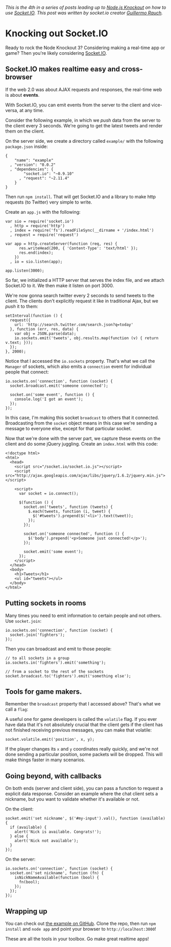_This is the 4th in a series of posts leading up to [Node.js
Knockout][1] on how to use [Socket.IO][2]. This post was written by
socket.io creator [Guillermo Rauch][3]._

[1]: http://nodeknockout.com
[2]: http://socket.io/
[3]: http://www.devthought.com/

# Knocking out Socket.IO

Ready to rock the Node Knockout 3?  Considering making a
real-time app or game? Then you're likely considering
[Socket.IO](http://socket.io).

## Socket.IO makes realtime easy and cross-browser

If the web 2.0 was about AJAX requests and responses, the real-time web
is about **events**.

With Socket.IO, you can emit events from the server to the client and
vice-versa, at any time.

Consider the following example, in which we *push* data from the server
to the client every 3 seconds. We're going to get the latest tweets and
render them on the client.

On the server side, we create a directory called `example/` with the
following `package.json` inside:

    {
        "name": "example"
      , "version": "0.0.2"
      , "dependencies": {
            "socket.io": "~0.9.10"
          , "request": "~2.11.4"
        }
    }

Then run `npm install`. That will get Socket.IO and a library to make
http requests (to Twitter) very simple to write.

Create an `app.js` with the following:

    var sio = require('socket.io')
      , http = require('http')
      , index = require('fs').readFileSync(__dirname + '/index.html')
      , request = require('request')

    var app = http.createServer(function (req, res) {
          res.writeHead(200, { 'Content-Type': 'text/html' });
          res.end(index);
        })
      , io = sio.listen(app);

    app.listen(3000);

So far, we initialized a HTTP server that serves the index file,
and we attach Socket.IO to it. We then make it listen on port 3000.

We're now gonna search twitter every 2 seconds to send tweets to the client.
The clients don't explicitly request it like in traditional Ajax, but we _push_
it to them:

    setInterval(function () {
      request({
        url: 'http://search.twitter.com/search.json?q=today'
      }, function (err, res, data) {
        var obj = JSON.parse(data);
        io.sockets.emit('tweets', obj.results.map(function (v) { return v.text; }));
      });
    }, 2000);

Notice that I accessed the `io.sockets` property. That's what we call the
`Manager` of sockets, which also emits a `connection` event for individual
people that connect:

    io.sockets.on('connection', function (socket) {
      socket.broadcast.emit('someone connected');

      socket.on('some event', function () {
        console.log('I got an event');
      });
    });

In this case, I'm making this socket `broadcast` to others that it connected.
Broadcasting from the `socket` object means in this case we're sending a message to
everyone else, except for that particular socket.

Now that we're done with the server part, we capture these events on the client
and do some jQuery juggling. Create an `index.html` with this code:

    <!doctype html>
    <html>
      <head>
        <script src="/socket.io/socket.io.js"></script>
        <script src="http://ajax.googleapis.com/ajax/libs/jquery/1.6.2/jquery.min.js"></script>

        <script>
          var socket = io.connect();

          $(function () {
            socket.on('tweets', function (tweets) {
              $.each(tweets, function (i, tweet) {
                $('#tweets').prepend($('<li>').text(tweet));
              });
            });

            socket.on('someone connected', function () {
              $('body').prepend('<p>Someone just connected!</p>');
            });

            socket.emit('some event');
          });
        </script>
      </head>
      <body>
        <h1>Tweets</h1>
        <ul id="tweets"></ul>
      </body>
    </html>

## Putting sockets in rooms

Many times you need to emit information to certain people and not others.
Use `socket.join`:

    io.sockets.on('connection', function (socket) {
      socket.join('fighters');
    });

Then you can broadcast and emit to those people:

    // to all sockets in a group
    io.sockets.in('fighters').emit('something');

    // from a socket to the rest of the sockets
    socket.broadcast.to('fighters').emit('something else');

## Tools for game makers.

Remember the `broadcast` property that I accessed above? That's what we call a
`flag`:

A useful one for game developers is called the `volatile` flag. If you ever
have data that it's not absolutely crucial that the client gets if the client
has not finished receiving previous messages, you can make that volatile:

    socket.volatile.emit('position', x, y);

If the player changes its `x` and `y` coordinates really quickly, and we're not
done sending a particular position, some packets will be dropped. This will
make things faster in many scenarios.

## Going beyond, with callbacks

On both ends (server and client side), you can pass a function to request a
explicit data response. Consider an example where the chat client sets a
nickname, but you want to validate whether it's available or not.

On the client:

    socket.emit('set nickname', $('#my-input').val(), function (available) {
      if (available) {
        alert('Nick is available. Congrats!');
      } else {
        alert('Nick not available');
      }
    });

On the server:

    io.sockets.on('connection', function (socket) {
      socket.on('set nickname', function (fn) {
        isNickNameAvailable(function (bool) {
          fn(bool);
        });
      });
    });

## Wrapping up

You can check out [the example on GitHub][4]. Clone the repo, then run
`npm install` and `node app` and point your browser to
`http://localhost:3000`!

These are all the tools in your toolbox. Go make great realtime apps!

[4]: https://github.com/nko3/knocking-out-socket.io

